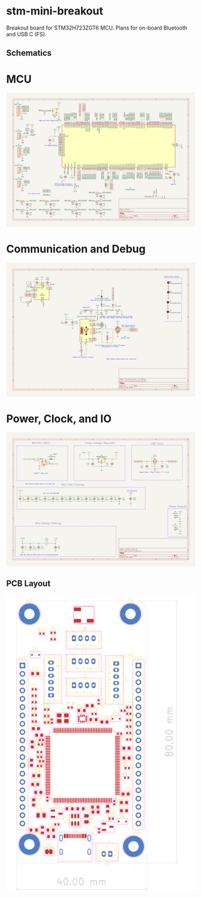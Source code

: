 # stm-mini-breakout
Breakout board for STM32H723ZGT6 MCU. 
Plans for on-board Bluetooth and USB C (FS). 

## Schematics

# MCU
![HX‑1 Schematic](docs/HX-1-MCU.svg)

# Communication and Debug
![HX-1 Communication and Debug](docs/HX-1-Communication%20and%20Debug.svg)


# Power, Clock, and IO
![HX-1 Power Clock IO](docs/HX-1-Power%20Clock%20IO.svg)

## PCB Layout
<p align="center">
<img src="docs/HX-1-board.svg" alt="HX-1 PCB Layout" width="600"/>
</p>
